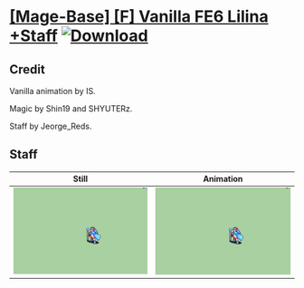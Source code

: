# [\[Mage-Base\] \[F\] Vanilla FE6 Lilina +Staff](./) [![Download](https://img.shields.io/badge/Download--red?style=social&logo=github)](https://minhaskamal.github.io/DownGit/#/home?url=https://github.com/Klokinator/FE-Repo/tree/main/Battle%20Animations%2FMagi%20-%20Nature-Type%2F%5BMage-Base%5D%20%5BF%5D%20Vanilla%20FE6%20Lilina%20%2BStaff%2F7.%20Staff)

## Credit

Vanilla animation by IS.

Magic by Shin19 and SHYUTERz.

Staff by Jeorge_Reds.

## Staff

| Still | Animation |
| :---: | :-------: |
| ![Staff still](./Staff_000.png) | ![Staff animation](./Staff.gif) |
